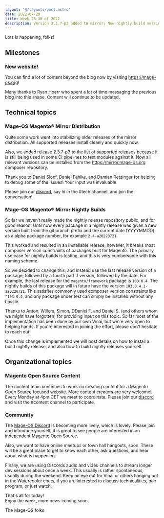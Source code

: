 ```yaml
---
layout: '@/layouts/post.astro'
date: 2022-07-29
title: Week 26-30 of 2022
description: Version 2.3.7-p3 added to mirror; New nightly build versioning convention; Community updates.  
---
```


Lots is happening, folks!

## Milestones

### New website!

You can find a lot of content beyond the blog now by visiting <https://mage-os.org>!

Many thanks to Ryan Hoerr who spent a lot of time massaging the previous blog into this shape. Content will continue to be updated.


## Technical topics

### Mage-OS Magento® Mirror Distribution

Quite some work went into stabilizing older releases of the mirror distribution. All supported releases install cleanly and quickly now.

Also, we added release 2.3.7-p3 to the list of supported releases because it is still being used in some CI pipelines to test modules against it.
Now all relevant versions can be installed from the <https://mirror.mage-os.org> composer repository.

Thank you to Daniel Sloof, Daniel Fahlke, and Damian Retzinger for helping to debug some of the issues! Your input was invaluable.

Please join our [discord](http://chat.mage-os.org), say hi in the #tech channel, and join the conversation!


### Mage-OS Magento® Mirror Nightly Builds

So far we haven’t really made the nightly release repository public, and for good reason. Until now every package in a nightly release was given a new version built from the git branch prefix and the current date (YYYYMMDD) as a alpha package number, for example `2.4-a20220721`.

This worked and resulted in an installable release, however, it breaks most composer version constraints of packages built for Magento. The primary use case for nightly builds is testing, and this is very cumbersome with this naming scheme.

So we decided to change this, and instead use the last release version of a package, followed by a fourth part .1 version, followed by the date. For example, the last release for the `magento/framework` package is `103.0.4`. 
The nightly builds of this package will in future have the version `103.0.4.1-a20220721`. This satisfies commonly used composer version constraints like `^103.0.4`, and any package under test can simply be installed without any hassle.

Thanks to Anton, Willem, Simon, DDaniel F. and Daniel S. (and others whom we might have forgotten) for providing input on this topic. So far most of the implementation has been done by our own Vinai, but we're very open to helping hands. If you're interested in joining the effort, please don't hesitate to reach out!

Once this change is implemented we will post details on how to install a build nightly release, and also how to build nightly releases yourself.


## Organizational topics

### Magento Open Source Content

The content team continues to work on creating content for a Magento Open Source focused website. More content creators are very welcome! Every Monday at 4pm CET we meet to coordinate. Please join our [discord](http://chat.mage-os.org) and visit the #content channel to participate.

### Community

The [Mage-OS Discord](http://chat.mage-os.org) is becoming more lively, which is lovely. Please join and introduce yourself, it is great to see people are interested in an independent Magento Open Source.

Also, we want to have online meetups or town hall hangouts, soon. These will be a great place to get to know each other, ask questions, and hear about what is happening.

Finally, we are using Discords audio and video channels to stream longer dev sessions about once a week. This usually is rather spontaneous, usually during the weekend. Keep an eye out for Vinai or others hanging out in the Watercooler chats, if you are interested to discuss technicalities, pair program, or just watch.


That's all for today!  
Enjoy the week, more news coming soon,

The Mage-OS folks
